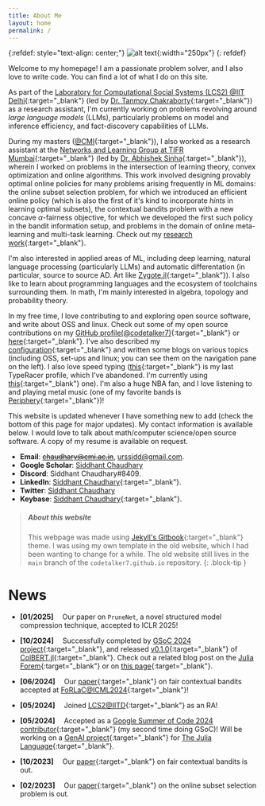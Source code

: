 ```yaml
---
title: About Me
layout: home
permalink: /
---
```


{:refdef: style="text-align: center;"}
![alt text](/assets/images/homepage-modified.png "My picture"){:width="250px"}
{: refdef}

Welcome to my homepage! I am a passionate problem solver, and I also love to write code. You can find a lot of what I do on this site.

As part of the [Laboratory for Computational Social Systems (LCS2) @IIT Delhi](https://www.lcs2.in/people_restructured.html){:target="\_blank"} (led by [Dr. Tanmoy Chakraborty](https://tanmoychak.com/){:target="\_blank"}) as a research assistant, I'm currently working on problems revolving around *large language models* (LLMs), particularly problems on model and inference efficiency, and fact-discovery capabilities of LLMs. 

During my masters ([@CMI](https://www.cmi.ac.in/){:target="\_blank"}), I also worked as a research assistant at the [Networks and Learning Group at TIFR Mumbai](https://abhishek-sinha-tifr.github.io/group.html){:target="\_blank"} (led by [Dr. Abhishek Sinha](https://abhishek-sinha-tifr.github.io/){:target="\_blank"}), wherein I worked on problems in the intersection of learning theory, convex optimization and online algorithms. This work involved designing provably optimal online policies for many problems arising frequently in ML domains: the online subset selection problem, for which we introduced an efficient online policy (which is also the first of it's kind to incorporate *hints* in learning optimal subsets), the contextual bandits problem with a new concave $\alpha$-fairness objective, for which we developed the first such policy in the bandit information setup, and problems in the domain of online meta-learning and multi-task learning. Check out my [research work](/pages/research){:target="\_blank"}.

I'm also interested in applied areas of ML, including deep learning, natural language processing (particularly LLMs) and automatic differentation (in particular, source to source AD. Art like [Zygote.jl](https://github.com/FluxML/Zygote.jl){:target="\_blank"}). I also like to learn about programming languages and the ecosystem of toolchains surrounding them. In math, I'm mainly interested in algebra, topology and probability theory.

In my free time, I love contributing to and exploring open source software, and write about OSS and linux. Check out some of my open source contributions on my [GitHub profile(@codetalker7)](https://github.com/codetalker7){:target="\_blank"} or [here](/pages/open_source){:target="\_blank"}. I've also described my [configuration](/pages/code){:target="\_blank"} and written some blogs on various topics (including OSS, set-ups and linux; you can see them on the navigation pane on the left). I also love speed typing ([this](https://data.typeracer.com/pit/profile?user=code_talker){:target="\_blank"} is my last TypeRacer profile, which I've abandoned. I'm currently using [this](https://data.typeracer.com/pit/profile?user=professor_pyg){:target="\_blank"} one). I'm also a huge NBA fan, and I love listening to and playing metal music (one of my favorite bands is [Periphery](https://periphery.net/){:target="\_blank"})!

This website is updated whenever I have something new to add (check the bottom of this page for major updates). My contact information is available below. I would love to talk about math/computer science/open source software. A copy of my resume is available on request.

- **Email**: ~~[chaudhary@cmi.ac.in](mailto:chaudhary@cmi.ac.in)~~, [urssidd@gmail.com](mailto:urssidd@gmail.com).
- **Google Scholar**: [Siddhant Chaudhary](https://scholar.google.com/citations?user=WZ9a08wAAAAJ&hl=en)
- **Discord**: Siddhant Chaudhary#8409.
- **LinkedIn**: [Siddhant Chaudhary](https://www.linkedin.com/in/siddhant-chaudhary-84182110a/){:target="\_blank"}.
- **Twitter**: [Siddhant Chaudhary](https://twitter.com/sid_codetalker7)
- **Keybase**: [Siddhant Chaudhary](https://keybase.io/codetalker7){:target="\_blank"}.

> ##### About this website
>
> This webpage was made using [Jekyll's Gitbook](https://sighingnow.github.io/jekyll-gitbook/){:target="\_blank"} theme. I was using my own template in the old website, which I had been wanting to change for a while. The old website still lives in the `main` branch of the `codetalker7.github.io` repository.
{: .block-tip }

# News

- **[01/2025]** &emsp;Our paper on $\texttt{PruneNet}$, a novel structured model compression technique, accepted to ICLR 2025!

- **[10/2024]** &emsp;Successfully completed by [GSoC 2024 project](https://summerofcode.withgoogle.com/programs/2024/projects/GauGUFoo){:target="\_blank"}, and released [v0.1.0](https://github.com/JuliaGenAI/ColBERT.jl/releases/tag/v0.1.0){:target="\_blank"} of [ColBERT.jl](https://github.com/JuliaGenAI/ColBERT.jl){:target="\_blank"}. Check out a related blog post on the [Julia Forem](https://forem.julialang.org/codetalker7/colbertjl-efficient-late-interaction-retrieval-systems-in-julia-1d9k){:target="\_blank"} or on [this page](/_posts/2024-08-02-colbert.md){:target="\_blank"}.

- **[06/2024]** &emsp;Our [paper](https://arxiv.org/abs/2310.14164){:target="\_blank"} on fair contextual bandits accepted at [FoRLaC@ICML2024](https://rl-control-theory.github.io/){:target="\_blank"}!

- **[05/2024]** &emsp;Joined [LCS2@IITD](https://www.lcs2.in/){:target="\_blank"} as an RA!

- **[05/2024]** &emsp;Accepted as a [Google Summer of Code 2024 contributor](https://julialang.org/blog/2024/05/gsoc-2024-fellows/){:target="\_blank"} (my second time doing GSoC)! Will be working on a [GenAI project](https://summerofcode.withgoogle.com/programs/2024/projects/GauGUFoo){:target="\_blank"} for [The Julia Language](https://julialang.org/){:target="\_blank"}.

- **[10/2023]** &emsp;Our [paper](https://arxiv.org/abs/2310.14164){:target="\_blank"} on fair contextual bandits is out.

- **[02/2023]** &emsp;Our [paper](https://arxiv.org/abs/2209.14222){:target="\_blank"} on the online subset selection problem is out.
